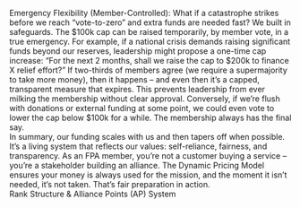 Emergency Flexibility (Member-Controlled): What if a catastrophe strikes before we reach “vote-to-zero” and extra funds are needed fast? We built in safeguards. The $100k cap can be raised temporarily, by member vote, in a true emergency. For example, if a national crisis demands raising significant funds beyond our reserves, leadership might propose a one-time cap increase: “For the next 2 months, shall we raise the cap to $200k to finance X relief effort?” If two-thirds of members agree (we require a supermajority to take more money), then it happens – and even then it’s a capped, transparent measure that expires. This prevents leadership from ever milking the membership without clear approval. Conversely, if we’re flush with donations or external funding at some point, we could even vote to lower the cap below $100k for a while. The membership always has the final say.  
In summary, our funding scales with us and then tapers off when possible. It’s a living system that reflects our values: self-reliance, fairness, and transparency. As an FPA member, you’re not a customer buying a service – you’re a stakeholder building an alliance. The Dynamic Pricing Model ensures your money is always used for the mission, and the moment it isn’t needed, it’s not taken. That’s fair preparation in action.  
Rank Structure & Alliance Points (AP) System
